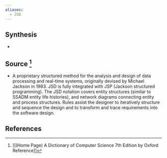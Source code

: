 ```yaml
---
aliases:
  - JSD
---
```

## Synthesis
- 
## Source [^1]
- A proprietary structured method for the analysis and design of data processing and real-time systems, originally devised by Michael Jackson in 1983. JSD is fully integrated with JSP (Jackson structured programming). The JSD notation covers entity structures (similar to SSADM entity life histories), and network diagrams connecting entity and process structures. Rules assist the designer to iteratively structure and sequence the design and to transform and trace requirements into the software design.
## References

[^1]: [[(Home Page) A Dictionary of Computer Science 7th Edition by Oxford Reference]]